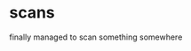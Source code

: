 <!--
  date: 2003-12-24
  modified: 2003-12-24
  slug: scans
  type: post
  categories: image: 
  dateTo: 
-->

# scans

<p>finally managed to scan something somewhere</p>
